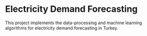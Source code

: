 # Electricity Demand Forecasting

This project implements the data-processing and machine learning algorithms for electricity demand forecasting in Turkey.
